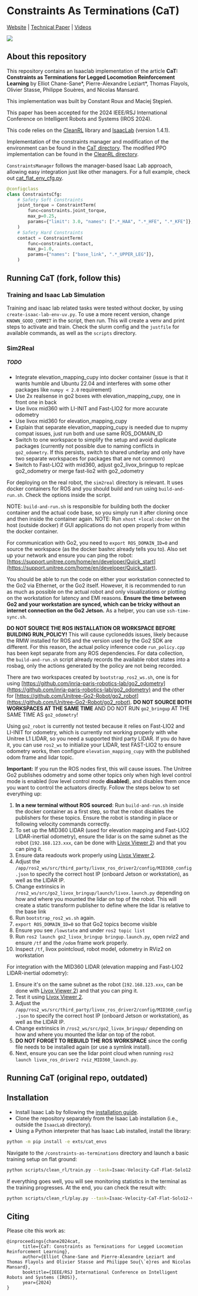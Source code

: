 # Constraints As Terminations (CaT)

[Website](https://constraints-as-terminations.github.io) | [Technical Paper](https://arxiv.org/abs/2403.18765) | [Videos](https://www.youtube.com/watch?v=crWoYTb8QvU)

![](assets/teaser.png)

## About this repository

This repository contains an Isaaclab implementation of the article **CaT: Constraints as Terminations for Legged Locomotion Reinforcement Learning** by Elliot Chane-Sane\*, Pierre-Alexandre Leziart\*, Thomas Flayols, Olivier Stasse, Philippe Souères, and Nicolas Mansard.

This implementation was built by Constant Roux and Maciej Stępień.

This paper has been accepted for the 2024 IEEE/RSJ International Conference on Intelligent Robots and Systems (IROS 2024).

This code relies on the [CleanRL](https://github.com/vwxyzjn/cleanrl) library and [IsaacLab](https://isaac-sim.github.io/IsaacLab/v1.4.1/index.html) (version 1.4.1).

Implementation of the constraints manager and modification of the environment can be found in the [CaT directory](exts/cat_envs/cat_envs/tasks/utils/cat/). The modified PPO implementation can be found in the [CleanRL directory](exts/cat_envs/cat_envs/tasks/utils/cleanrl/).

`ConstraintsManager` follows the manager-based Isaac Lab approach, allowing easy integration just like other managers. For a full example, check out [cat_flat_env_cfg.py](exts/cat_envs/cat_envs/tasks/locomotion/velocity/config/solo12/cat_flat_env_cfg.py).

```python
@configclass
class ConstraintsCfg:
    # Safety Soft Constraints
    joint_torque = ConstraintTerm(
        func=constraints.joint_torque,
        max_p=0.25,
        params={"limit": 3.0, "names": [".*_HAA", ".*_HFE", ".*_KFE"]},
    )
    # Safety Hard Constraints
    contact = ConstraintTerm(
        func=constraints.contact,
        max_p=1.0,
        params={"names": ["base_link", ".*_UPPER_LEG"]},
    )
```


## Running CaT (fork, follow this)

### Training and Isaac Lab Simulation

Training and isaac lab related tasks were tested without docker, by using `create-isaac-lab-env-uv.py`. To use a more recent version, change `KNOWN_GOOD_COMMIT` in the script, then run. This will create a venv and print steps to activate and train. Check the slurm config and the `justfile` for available commands, as well as the `scripts` directory.

### Sim2Real

##### TODO
- Integrate elevation_mapping_cupy into docker container (issue is that it wants humble and Ubuntu 22.04 and interferes with some other packages like `numpy < 2.0` requirement)
- Use 2x realsense in go2 boxes with elevation_mapping_cupy, one in front one in back
- Use livox mid360 with LI-INIT and Fast-LIO2 for more accurate odometry
- Use livox mid360 for elevation_mapping_cupy
- Explain that separate elevation_mapping_cupy is needed due to nupmy compat issues, just run both and use same ROS_DOMAIN_ID
- Switch to one workspace to simplify the setup and avoid duplicate packages (currently not possible due to naming conflicts in `go2_odometry`. If this persists, switch to shared underlay and only have two separate workspaces for packages that are not common)
- Switch to Fast-LIO2 with mid360, adjust go2_livox_bringup to replcae go2_odometry or merge fast-lio2 with go2_odometry

For deploying on the real robot, the `sim2real` directory is relevant. It uses docker containers for ROS and you should build and run using `build-and-run.sh`. Check the options inside the script. 

NOTE: `build-and-run.sh` is responsible for building both the docker container and the actual code base, so you simply run it after cloning once and then inside the container again.
NOTE: Run `xhost +local:docker` on the host (outside docker) if GUI applications do not open properly from within the docker container.

For communication with Go2, you need to `export ROS_DOMAIN_ID=0` and source the workspace (as the docker bashrc already tells you to). Also set up your network and ensure you can ping the robot: [https://support.unitree.com/home/en/developer/Quick_start](https://support.unitree.com/home/en/developer/Quick_start).

You should be able to run the code on either your workstation connected to the Go2 via Ethernet, or the Go2 itself. However, it is recommended to run as much as possible on the actual robot and only visualizations or plotting on the workstation for latency and EMI reasons. **Ensure the time between Go2 and your workstation are synced, which can be tricky without an internet connection on the Go2 Jetson.** As a helper, you can use `ssh-time-sync.sh`.

**DO NOT SOURCE THE ROS INSTALLATION OR WORKSPACE BEFORE BUILDING RUN_POLICY!** This will cause cyclonedds issues, likely because the RMW installed for ROS and the version used by the Go2 SDK are different. For this reason, the actual policy inference code `run_policy.cpp` has been kept separate from any ROS dependencies. For data collection, the `build-and-run.sh` script already records the available robot states into a rosbag, only the actions generated by the policy are not being recorded.

There are two workspaces created by `bootstrap_ros2_ws.sh`, one is for using [https://github.com/inria-paris-robotics-lab/go2_odometry](https://github.com/inria-paris-robotics-lab/go2_odometry) and the other for [https://github.com/Unitree-Go2-Robot/go2_robot](https://github.com/Unitree-Go2-Robot/go2_robot). **DO NOT SOURCE BOTH WORKSPACES AT THE SAME TIME** AND DO NOT RUN `go2_bringup` AT THE SAME TIME AS `go2_odometry`!

Using `go2_robot` is currently not tested because it relies on Fast-LIO2 and LI-INIT for odometry, which is currently not working properly with whe Unitree L1 LIDAR, so you need a supported third party LIDAR. If you do have it, you can use `ros2_ws` to initialize your LIDAR, test FAST-LIO2 to ensure odometry works, then configure `elevation_mapping_cupy` with the published odom frame and lidar topic.

**Important:** If you run the ROS nodes first, this will cause issues. The Unitree Go2 publishes odometry and some other topics only when high level control mode is enabled (low level control mode **disabled**), and disables them once you want to control the actuators directly. Follow the steps below to set everything up:

1. **In a new terminal without ROS sourced**: Run `build-and-run.sh` inside the docker container as a first step, so that the robot disables the publishers for these topics. Ensure the robot is standing in place or following velocity commands correctly.
2. To set up the MID360 LIDAR (used for elevation mapping and Fast-LIO2 LIDAR-inertial odometry), ensure the lidar is on the same subnet as the robot (`192.168.123.xxx`, can be done with [Livox Viewer 2](https://www.livoxtech.com/downloads)) and that you can ping it.
2. Ensure data readouts work properly using [Livox Viewer 2](https://www.livoxtech.com/downloads).
3. Adjust the `/app/ros2_ws/src/third_party/livox_ros_driver2/config/MID360_config.json` to specify the correct host IP (onboard Jetson or workstation), as well as the LIDAR IP.
4. Change extrinsics in `/ros2_ws/src/go2_livox_bringup/launch/livox.launch.py` depending on how and where you mounted the lidar on top of the robot. This will create a static transform publisher to define where the lidar is relative to the base link
6. Run `bootstrap_ros2_ws.sh` again.
3. `export ROS_DOMAIN_ID=0` so that Go2 topics become visible
4. Ensure you see `/lowstate` and under `ros2 topic list`
5. Run `ros2 launch go2_livox_bringup bringup.launch.py`, open rviz2 and ensure `/tf` and the `/odom` frame work properly.
6. Inspect `/tf`, livox pointcloud, robot model, odometry in RViz2 on workstation

For integration with the MID360 LIDAR (elevation mapping and Fast-LIO2 LIDAR-inertial odometry):
1. Ensure it's on the same subnet as the robot (`192.168.123.xxx`, can be done with [Livox Viewer 2](https://www.livoxtech.com/downloads)) and that you can ping it.
2. Test it using [Livox Viewer 2](https://www.livoxtech.com/downloads).
3. Adjust the `/app/ros2_ws/src/third_party/livox_ros_driver2/config/MID360_config.json` to specify the correct host IP (onboard Jetson or workstation), as well as the LIDAR IP.
4. Change extrinsics in `/ros2_ws/src/go2_livox_bringup/` depending on how and where you mounted the lidar on top of the robot.
5. **DO NOT FORGET TO REBUILD THE ROS WORKSPACE** since the config file needs to be installed again (or use a symlink install).
6. Next, ensure you can see the lidar point cloud when running `ros2 launch livox_ros_driver2 rviz_MID360_launch.py`.

## Running CaT (original repo, outdated)

## Installation

- Install Isaac Lab by following the [installation guide](https://isaac-sim.github.io/IsaacLab/v1.4.1/source/setup/installation/index.html).
- Clone the repository separately from the Isaac Lab installation (i.e., outside the `IsaacLab` directory).
- Using a Python interpreter that has Isaac Lab installed, install the library:

```bash
python -m pip install -e exts/cat_envs
```
Navigate to the `/constraints-as-terminations` directory and launch a basic training setup on flat ground:

```bash
python scripts/clean_rl/train.py --task=Isaac-Velocity-CaT-Flat-Solo12-v0 --headless
```

If everything goes well, you will see monitoring statistics in the terminal as the training progresses. At the end, you can check the result with:

```bash
python scripts/clean_rl/play.py --task=Isaac-Velocity-CaT-Flat-Solo12-v0
```

## Citing

Please cite this work as:

```
@inproceedings{chane2024cat,
      title={CaT: Constraints as Terminations for Legged Locomotion Reinforcement Learning},
      author={Elliot Chane-Sane and Pierre-Alexandre Leziart and Thomas Flayols and Olivier Stasse and Philippe Sou{\`e}res and Nicolas Mansard},
      booktitle={IEEE/RSJ International Conference on Intelligent Robots and Systems (IROS)},
      year={2024}
}
```

